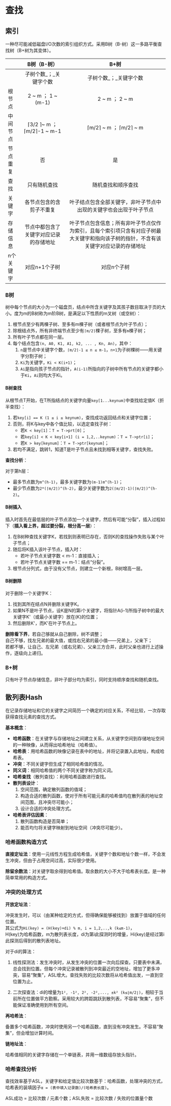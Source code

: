 # 查找

## 索引

一种尽可能减低磁盘I/O次数的索引组织方式。采用B树（B-树）这一多路平衡查找树（B+树为其变体）。

|           | B树（B-树）         | B+树                |
|-|:---:|:---:|
|           | 子树个数_；_关键字个数 | 子树个数_；_关键字个数 |
| 根节点     | 2 ~ m ； 1 ~ (m-1) | 2 ~ m ； 2 ~ m |
| 中间节点   | ⌈3/2 ⌉~ m ； ⌈m/2⌉-1 ~ m-1 | ⌈m/2⌉ ~ m ； ⌈m/2⌉ ~ m |
| 节点重复   | 否 | 是 |
| 查找       | 只有随机查找 | 随机查找和顺序查找 |
| 关键字     | 各节点包含的含剪子不重复 | 叶子结点包含全部关键字，非叶子节点中出现的关键字也会出现于叶子节点 |
| 存储信息   | 节点中都包含了关键字对应记录的存储地址 | 叶子节点包含信息；所有非叶子节点仅作为索引，且每个索引项只含有对应子树最大关键字和指向该子树的指针，不含有该关键字对应记录的存储地址 |
| n个关键字  | 对应n+1个子树 | 对应n个子树 |

### B树

树中每个节点的大小为一个磁盘页，结点中所含关键字及其孩子数目取决于页的大小。度为m的B树称为m阶B树，是满足以下性质的m叉树（或空树）：

1. 根节点至少有两棵子树、至多有m棵子树（或者根节点为叶子节点）；
2. 除根结点外，所有非终端节点至少有`⌈m/2⌉`棵子树，至多有`m`棵子树；
3. 所有叶子节点都在同一层。
4. 每个结点包含`(n, A0, K1, A1, k2, ... , Kn, An)`，其中：
   1. `n`是节点中关键字个数，`⌈m/2⌉-1 ≤ n ≤ m-1`，`n+1`为子树棵树——用关键字分割子树；
   2. `Ki`为关键字，`Ki < K(i+1)`；
   3. `Ai`是指向孩子节点的指针，`A(i-1)`所指向的子树中所有节点的关键字都小于`Ki`，`Ai`则均大于Ki。

#### B树查找

从根节点T开始，在T所指结点的关键字向量`key[1...keynum]`中查找给定值K（折半查找）：

1. 若`key[i] == K (1 ≤ i ≤ keynum)`，查找成功返回结点和关键字位置；
2. 否则，将K与key中各个值比较，以选定查找子树：
    - 若`K < key[1]`：`T = T->prt[0]`；
    - 若`key[i] < K < key[i+1] (i = 1,2,..keynum)`：`T = T->ptr[i]`；
    - 若`K > key[keynum]`：`T = T->ptr[keynum]`；
3. 若均不满足，跳转1，知道T是叶子节点且未找到相等关键字，查找失败。

**查找分析**：

对于第h层：

- 最多节点数为`m^(h-1)`，最多关键字数为`(m-1)m^(h-1)`；
- 最少节点数为`2*(⌈m/2⌉)^(h-2)`，最少关键字数为`2(⌈m/2⌉-1)(⌈m/2⌉)^(h-2)`。

#### B树插入

插入时首先在最低层的叶子节点添加一个关键字，然后有可能“分裂”，插入过程如下（**插入看上界，超过要分裂，根分高一层**）：

1. 在B树种查找关键字K，若找到则表明已存在，否则K的查找操作失败与某个叶子节点；
2. 随后将K插入该叶子节点，插入时：
    - 若叶子节点关键字数 < m-1：直接插入；
    - 若叶子节点关键字数 == m-1：结点“分裂”。
3. 根节点分列式，由于没有父节点，则建立一个新根，B树增高一层。

#### B树删除

对于删除一个关键字K：

1. 找到其所在结点N并删除关键字K。
2. 如果N不是叶子节点，设K是N的第i个关键字，将指针A(i-1)所指子树中的最大关键字K'（或最小关键字）放在(K)的位置；
3. 然后删除K'，而K'在叶子节点上。

**删除看下界**，若自己够就从自己删除，树不调整；  
自己不够，找左兄弟的最大值，或找右兄弟的最小值——兄弟上，父亲下；  
若都不够，让自己、左兄弟（或右兄弟）、父亲三方合并，此时父亲也进行上述操作，逐级向上递归。

### B+树

只有叶子节点存储信息，非叶子部分均为索引，同时支持顺序查找和随机查找。

## 散列表Hash

在记录存储地址和它的关键字之间简历一个确定的对应关系，不经比较，一次存取获得查找元素的查找方式。

**基本概念**：

- **哈希函数**：在关键字与存储地址之间建立关系，从关键字空间到存储地址空间的一种映像，从而得出哈希地址（哈希值）。
- **哈希表**：用哈希函数的映像记录在表中的地址，并将记录置入此地址，构成哈希表。
- **冲突**：不同关键字但生成了相同哈希值的情况。
- **同义词**：相同哈希值的两个不同关键字称为同义词。
- **哈希查找**（散列查找）：利用哈希函数进行查找。
- **散列表设计**：
    1. 空间范围，确定散列函数的值域；
    2. 构造合适的散列函数，使对于所有可能元素的哈希值均在散列表的地址空间范围，且冲突尽可能小；
    3. 设计合适的冲突处理方式。
- **哈希表评估因素**：
    1. 散列函数构造是否简单；
    2. 能否均匀将关键字映射到地址空间（冲突尽可能少）。

### 哈希函数构造方式

**直接定址法**：使用一元线性方程生成哈希值，关键字个数和地址个数一样，不会发生冲突，但由于占用空间过高，实际很少使用。

**除留余数法**：对关键字取余得到哈希值。取余数的大小不大于哈希表长度。是一种简单常用的构造方式。

### 冲突的处理方式

**开放定址法**：

冲突发生时，可以（由某种给定的方式，但得确保能够被找到）放置于值域的任何位置。  
其公式为`Hi(key) = (H(key)+di) % m, i = 1,2,..,k (k≤m-1)`，  
H(key)为哈希函数，m为散列表长度，di为第i此探测时的增量，Hi(key)是经过第i此探测后得到的散列表地址。

对于di的算法：

1. 线性探测法：发生冲突时，从发生冲突的位置一次向后探查。只要表中未满，总会找到位置。但每个冲突记录被散列到冲突最近的空地址，增加了更多冲突，容易“聚集”，ASL增大。查找失败的比较次数将从哈希值出发，一直到空位置为止。

2. 二次探查法：di的增量为`1², -1², 2², -2²,..., ±k² (k≤⌊m/2⌋)`，相较于当前所在位置做平方勘察。采用较大的跨距跳跃到散列表，不容易“聚集”，但不能保证准确使用到所有空间。

**再哈希法**：

备置多个哈希函数，冲突时使用另一个哈希函数，直到没有冲突发生。不容易“聚集”，但会增加计算时间。

**链地址法**：

哈希值相同的关键字存储在一个单链表，并用一维数组存放头指针。

### 哈希查找分析

查找效率基于ASL，关键字和给定值比较次数基于：哈希函数，处理冲突的方式，哈希表的装填因子`α = (表中填入记录数)/(哈希表长度)`。

ASL成功 = 比较次数 / 元素个数；ASL失败 = 比较次数 / 失败的位置量个数

